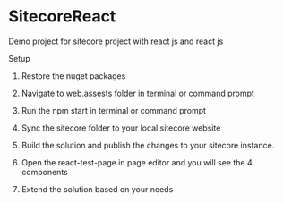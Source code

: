 # SitecoreReact
Demo project for sitecore project with react js and react js

Setup

1. Restore the nuget packages

2. Navigate to web.assests folder in terminal or command prompt

3. Run the npm start in terminal or command prompt

4. Sync the sitecore folder to your local sitecore website

5. Build the solution and publish the changes to your sitecore instance. 

6. Open the react-test-page in page editor and you will see the 4 components

7. Extend the solution based on your needs

